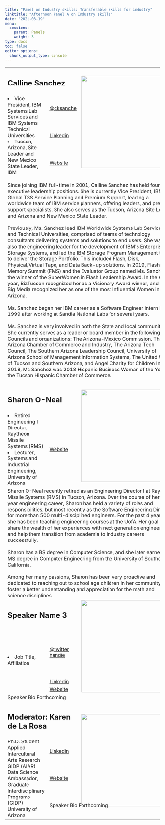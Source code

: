 ```yaml
---
title: "Panel on Industry skills: Transferable skills for industry"
linktitle: "Afternoon Panel A on Industry skills"
date: "2021-03-19"
menu:
  sessions:
    parent: Panels
    weight: 3
type: docs
toc: false
editor_options:
  chunk_output_type: console
---
```


<TABLE class="bio-table">

<!--- #################Speaker 1############## --->
<TR>
<TD COLSPAN="2"><h2>Calline Sanchez</h2></TD>
<TD ROWSPAN="4"><img style="float: left;" src="/img/calline-sanchez.jpg" width="300" /></TD>
</TR>
<TR>
<TD ROWSPAN="3">
<li>Vice President, IBM Systems Lab Services and IBM Systems Technical Universities</li>
<li>Tucson, Arizona, Site Leader and New Mexico State Leader, IBM</li></TD>
<TD><i class="fab fa-twitter"></i> <a href="https://twitter.com/cksanche" target="_blank" rel="noopener"> @cksanche</a>
</TD>
</TR>
<TR>
<TD><i class="fab fa-linkedin"></i> <a href="https://www.linkedin.com/in/calline-sanchez-b095999" target="_blank" rel="noopener">Linkedin</a>
</TD>
</TR>
<TR>
<TD><i class="fa fa-link"></i> <a href="https://www.ibm.com/blogs/systems/author/callinesanchez/" target="_blank" rel="noopener">Website</a>
</TD>
</TR>
<TR>
<TD COLSPAN="3">

Since joining IBM full-time in 2001, Calline Sanchez has held four executive leadership positions. She is currently  Vice President, IBM Global TSS Service Planning and Premium Support, leading a worldwide team of IBM service planners, offering leaders, and premium support specialists. She also serves as the Tucson, Arizona Site Leader and Arizona and New Mexico State Leader. 
<br><br>
Previously, Ms. Sanchez lead IBM Worldwide Systems Lab Services and Technical Universities, comprised of teams of technology consultants delivering systems and solutions to end users. She was also the engineering leader for the development of IBM's Enterprise Storage Systems, and led the IBM Storage Program Management team to deliver the Storage Portfolio. This included Flash, Disk, Physical/Virtual Tape, and Data Back-up solutions. In 2019, Flash Memory Summit (FMS) and the Evaluator Group named Ms. Sanchez the winner of the SuperWomen in Flash Leadership Award. In the same year, BizTucson recognized her as a Visionary Award winner, and AZ Big Media recognized her as one of the most Influential Women in Arizona. 
<br><br>
Ms. Sanchez began her IBM career as a Software Engineer intern in 1999 after working at Sandia National Labs for several years.
<br><br>
Ms. Sanchez is very involved in both the State and local community. She currently serves as a leader or board member in the following Councils and organizations: The Arizona-Mexico Commission, The Arizona Chamber of Commerce and Industry, The Arizona Tech Council, The Southern Arizona Leadership Council, University of Arizona School of Management Information Systems, The United Way of Tucson and Southern Arizona, and Angel Charity for Children Inc. In 2018, Ms Sanchez was 2018 Hispanic Business Woman of the Year by the Tucson Hispanic Chamber of Commerce. 

</TD>
</TR>

<!--- #################Speaker 2############## --->
<TR>
<TD COLSPAN="2"><h2>Sharon O-Neal</h2></TD>
<TD ROWSPAN="2"><img style="float: left;" src="/img/sharon-oneal.jpg" width="300" /></TD>
</TR>
<TR>
<TD>
<li>Retired Engineering I Director, Raytheon Missile Systems (RMS) </li>
<li>Lecturer, Systems and Industrial Engineering, University of Arizona</li>
</TD>
<TD><i class="fa fa-link"></i> <a href="https://sie.engineering.arizona.edu/faculty-staff/faculty/sharon-oneal" target="_blank" rel="noopener">Website</a>
</TD>
</TR>
<TR>
<TD COLSPAN="3">
Sharon O-Neal recently retired as an Engineering Director I at Raytheon Missile Systems (RMS) in Tucson, Arizona.  Over the course of her 35-year engineering career, Sharon has held a variety of roles and responsibilities, but most recently as the Software Engineering Director for more than 500 multi-disciplined engineers.  For the past 4 years, she has been teaching engineering courses at the UofA.  Her goal is to share the wealth of her experiences with next generation engineers and help them transition from academia to industry careers successfully.  <br><br>
Sharon has a BS degree in Computer Science, and she later earned a MS degree in Computer Engineering from the University of Southern California.  <br><br>
Among her many passions, Sharon has been very proactive and dedicated to reaching out to school age children in her community to foster a better understanding and appreciation for the math and science disciplines.  
</TD>
</TR>



<!--- #################Speaker 3############## --->
<TR>
<TD COLSPAN="2"><h2>Speaker Name 3</h2></TD>
<TD ROWSPAN="4"><img style="float: left;" src="https://widstucson.org/media/wids-logo.png" width="300" /></TD>
</TR>
<TR>
<TD ROWSPAN="3"><li> Job Title, Affiliation</li></TD>
<TD><i class="fab fa-twitter"></i> <a href="https://twitter.com/" target="_blank" rel="noopener"> @twitter handle</a>
</TD>
</TR>
<TR>
<TD><i class="fab fa-linkedin"></i> <a href="www.linkedin.com/in/" target="_blank" rel="noopener">Linkedin</a>
</TD>
</TR>
<TR>
<TD><i class="fa fa-link"></i> <a href="https://www.arizona.edu/am" target="_blank" rel="noopener">Website</a>
</TD>
</TR>
<TR>
<TD COLSPAN="3">Speaker Bio Forthcoming</TD>
</TR>

<!--- #################Speaker 4############## --->
<TR>
<TD COLSPAN="2"><h2>Moderator: Karen de La Rosa </h2></TD>
<TD ROWSPAN="4"><img style="float: left;" src="https://widstucson.org/media/wids-logo.png" width="300" /></TD>
</TR>
<TR>
<TD ROWSPAN="3">
Ph.D. Student <br>
Applied Intercultural Arts Research GIDP (AIAR)  <br>
Data Science Ambassador, Graduate Interdisciplinary Programs (GIDP) <br>
University of Arizona</TD>
<TD><i class="fab fa-linkedin"></i> <a href="https://www.linkedin.com/in/karendelarosa111/" target="_blank" rel="noopener">Linkedin</a>
</TD>
</TR>
<TR>
<TD><i class="fa fa-link"></i> <a href="https://www.arizona.edu/am" target="_blank" rel="noopener">Website</a>
</TD>
</TR>
<TR>
<TD COLSPAN="3">Speaker Bio Forthcoming</TD>
</TR>

</TABLE>
